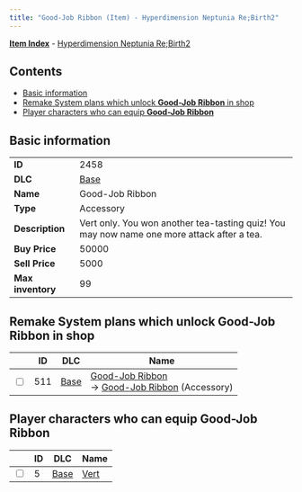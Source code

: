 ```yaml
---
title: "Good-Job Ribbon (Item) - Hyperdimension Neptunia Re;Birth2"
---
```


[**Item Index**](/neptunia/rb2/item/index.html) - [Hyperdimension Neptunia Re;Birth2](/neptunia/rb2)

## Contents

- [Basic information](#basic-information)
- [Remake System plans which unlock **Good-Job Ribbon** in shop](#remake-system-plans-which-unlock-good-job-ribbon-in-shop)
- [Player characters who can equip **Good-Job Ribbon**](#player-characters-who-can-equip-good-job-ribbon)

## Basic information

|   |   |
| -- | -- |
| **ID** | 2458 |
| **DLC** | [Base](/neptunia/rb2/dlc/0-base.html) |
| **Name** | Good-Job Ribbon |
| **Type** | Accessory |
| **Description** | Vert only. You won another tea-tasting quiz! You may now name one more attack after a tea. |
| **Buy Price** | 50000 |
| **Sell Price** | 5000 |
| **Max inventory** | 99 |

## Remake System plans which unlock **Good-Job Ribbon** in shop

|    | ID | DLC | Name |
| -- | -- | --- | ---- |
| <input type="checkbox" id="rb2-remake-0-511" class="trackbox" /> | 511 | [Base](/neptunia/rb2/dlc/0-base.html) | [Good-Job Ribbon](/neptunia/rb2/remake/0-511-good-job-ribbon.html)<br />→ [Good-Job Ribbon](/neptunia/rb2/item/0-2458-good-job-ribbon.html) (Accessory) |

## Player characters who can equip **Good-Job Ribbon**

|    | ID | DLC | Name |
| -- | -- | --- | ---- |
| <input type="checkbox" id="rb2-player-0-5" class="trackbox" /> | 5 | [Base](/neptunia/rb2/dlc/0-base.html) | [Vert](/neptunia/rb2/player/0-5-vert.html) |